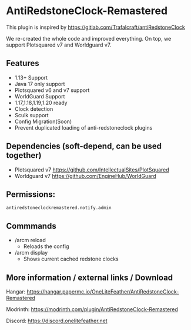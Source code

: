 # AntiRedstoneClock-Remastered
This plugin is inspired by https://gitlab.com/Trafalcraft/antiRedstoneClock 

We re-created the whole code and improved everything. On top, we support Plotsquared v7 and Worldguard v7.

## Features
- 1.13+ Support
- Java 17 only support
- Plotsquared v6 and v7 support
- WorldGuard Support
- 1.17,1.18,1.19,1.20 ready
- Clock detection
- Sculk support
- Config Migration(Soon)
- Prevent duplicated loading of anti-redstoneclock plugins

## Dependencies (soft-depend, can be used together)
- Plotsquared v7 https://github.com/IntellectualSites/PlotSquared
- Worldguard v7 https://github.com/EngineHub/WorldGuard

## Permissions:
```
antiredstoneclockremastered.notify.admin
```

## Commmands
- /arcm reload
  - Reloads the config
- /arcm display
  - Shows current cached redstone clocks

## More information / external links / Download
Hangar: https://hangar.papermc.io/OneLiteFeather/AntiRedstoneClock-Remastered

Modrinth: https://modrinth.com/plugin/AntiRedstoneClock-Remastered

Discord: https://discord.onelitefeather.net

